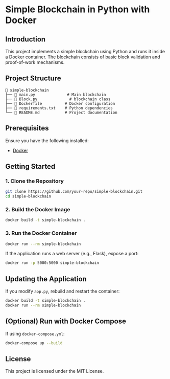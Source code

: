 # Simple Blockchain in Python with Docker

## Introduction
This project implements a simple blockchain using Python and runs it inside a Docker container. The blockchain consists of basic block validation and proof-of-work mechanisms.

## Project Structure
```
📂 simple-blockchain
├── 📄 main.py              # Main blockchain 
├── 📄 Block.py              # blockchain class 
├── 📄 Dockerfile          # Docker configuration 
├── 📄 requirements.txt    # Python dependencies
└── 📄 README.md           # Project documentation
```

## Prerequisites
Ensure you have the following installed:
- [Docker](https://www.docker.com/get-started)

## Getting Started

### 1. Clone the Repository
```sh
git clone https://github.com/your-repo/simple-blockchain.git
cd simple-blockchain
```

### 2. Build the Docker Image
```sh
docker build -t simple-blockchain .
```

### 3. Run the Docker Container
```sh
docker run --rm simple-blockchain
```

If the application runs a web server (e.g., Flask), expose a port:
```sh
docker run -p 5000:5000 simple-blockchain
```

## Updating the Application
If you modify `app.py`, rebuild and restart the container:
```sh
docker build -t simple-blockchain .
docker run --rm simple-blockchain
```

## (Optional) Run with Docker Compose
If using `docker-compose.yml`:
```sh
docker-compose up --build
```

## License
This project is licensed under the MIT License.

